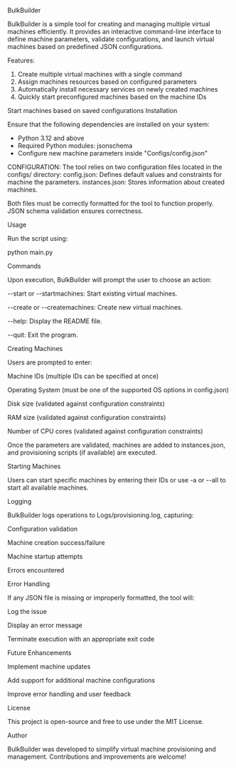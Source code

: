 BulkBuilder

BulkBuilder is a simple tool for creating and managing multiple virtual machines efficiently. It provides an interactive command-line interface to define machine parameters, validate configurations, and launch virtual machines based on predefined JSON configurations.


Features:
1. Create multiple virtual machines with a single command
2. Assign machines resources based on configured parameters
3. Automatically install necessary services on newly created machines
4. Quickly start preconfigured machines based on the machine IDs

Start machines based on saved configurations
Installation

Ensure that the following dependencies are installed on your system:
- Python 3.12 and above
- Required Python modules: jsonschema
- Configure new machine parameters inside "Configs/config.json"

CONFIGURATION:
The tool relies on two configuration files located in the configs/ directory:
config.json: Defines default values and constraints for machine the parameters.
instances.json: Stores information about created machines.

Both files must be correctly formatted for the tool to function properly. JSON schema validation ensures correctness.

Usage

Run the script using:

python main.py

Commands

Upon execution, BulkBuilder will prompt the user to choose an action:

--start or --startmachines: Start existing virtual machines.

--create or --createmachines: Create new virtual machines.

--help: Display the README file.

--quit: Exit the program.

Creating Machines

Users are prompted to enter:

Machine IDs (multiple IDs can be specified at once)

Operating System (must be one of the supported OS options in config.json)

Disk size (validated against configuration constraints)

RAM size (validated against configuration constraints)

Number of CPU cores (validated against configuration constraints)

Once the parameters are validated, machines are added to instances.json, and provisioning scripts (if available) are executed.

Starting Machines

Users can start specific machines by entering their IDs or use -a or --all to start all available machines.

Logging

BulkBuilder logs operations to Logs/provisioning.log, capturing:

Configuration validation

Machine creation success/failure

Machine startup attempts

Errors encountered

Error Handling

If any JSON file is missing or improperly formatted, the tool will:

Log the issue

Display an error message

Terminate execution with an appropriate exit code

Future Enhancements

Implement machine updates

Add support for additional machine configurations

Improve error handling and user feedback

License

This project is open-source and free to use under the MIT License.

Author

BulkBuilder was developed to simplify virtual machine provisioning and management. Contributions and improvements are welcome!

